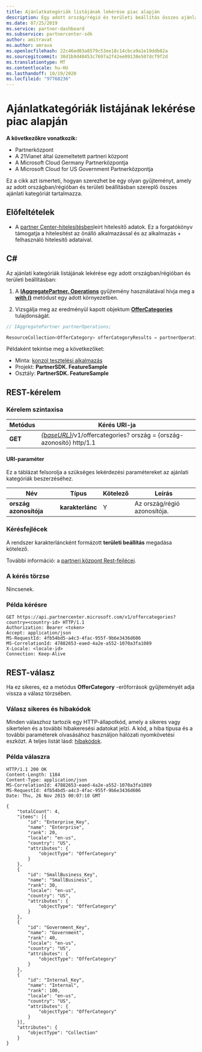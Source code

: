 ```yaml
---
title: Ajánlatkategóriák listájának lekérése piac alapján
description: Egy adott ország/régió és területi beállítás összes ajánlati kategóriáját tartalmazó gyűjtemény beszerzése.
ms.date: 07/25/2019
ms.service: partner-dashboard
ms.subservice: partnercenter-sdk
author: amitravat
ms.author: amrava
ms.openlocfilehash: 22c46ed03a8579c53ee18c14cbca9a1e19ddb82a
ms.sourcegitcommit: 30d1b9d48453c7697a2f42ee09138e507dcf9f2d
ms.translationtype: MT
ms.contentlocale: hu-HU
ms.lasthandoff: 10/19/2020
ms.locfileid: "97768236"
---
```

# <a name="get-a-list-of-offer-categories-by-market"></a>Ajánlatkategóriák listájának lekérése piac alapján

**A következőkre vonatkozik:**

- Partnerközpont
- A 21Vianet által üzemeltetett partneri központ
- A Microsoft Cloud Germany Partnerközpontja
- A Microsoft Cloud for US Government Partnerközpontja

Ez a cikk azt ismerteti, hogyan szerezhet be egy olyan gyűjteményt, amely az adott országban/régióban és területi beállításban szereplő összes ajánlati kategóriát tartalmazza.

## <a name="prerequisites"></a>Előfeltételek

- A [partner Center-hitelesítésben](partner-center-authentication.md)leírt hitelesítő adatok. Ez a forgatókönyv támogatja a hitelesítést az önálló alkalmazással és az alkalmazás + felhasználó hitelesítő adataival.

## <a name="c"></a>C\#

Az ajánlati kategóriák listájának lekérése egy adott országban/régióban és területi beállításban:

1. A [**IAggregatePartner. Operations**](/dotnet/api/microsoft.store.partnercenter.iaggregatepartner) gyűjtemény használatával hívja meg a [**with ()**](/dotnet/api/microsoft.store.partnercenter.iaggregatepartner.with) metódust egy adott környezetben.

2. Vizsgálja meg az eredményül kapott objektum [**OfferCategories**](/dotnet/api/microsoft.store.partnercenter.ipartner.offercategories) tulajdonságát.

``` csharp
// IAggregatePartner partnerOperations;

ResourceCollection<OfferCategory> offerCategoryResults = partnerOperations.With(RequestContextFactory.Instance.Create()).OfferCategories.ByCountry("US").Get();
```

Példaként tekintse meg a következőket:

- Minta: [konzol tesztelési alkalmazás](console-test-app.md)
- Projekt: **PartnerSDK. FeatureSample**
- Osztály: **PartnerSDK. FeatureSample**

## <a name="rest-request"></a>REST-kérelem

### <a name="request-syntax"></a>Kérelem szintaxisa

| Metódus  | Kérés URI-ja                                                                                  |
|---------|----------------------------------------------------------------------------------------------|
| **GET** | [*{baseURL}*](partner-center-rest-urls.md)/v1/offercategories? ország = {ország-azonosító} http/1.1 |

#### <a name="uri-parameter"></a>URI-paraméter

Ez a táblázat felsorolja a szükséges lekérdezési paramétereket az ajánlati kategóriák beszerzéséhez.

| Név           | Típus       | Kötelező | Leírás            |
|----------------|------------|----------|------------------------|
| **ország azonosítója** | **karakterlánc** | Y        | Az ország/régió azonosítója. |

### <a name="request-headers"></a>Kérésfejlécek

A rendszer karakterláncként formázott **területi beállítás** megadása kötelező.

További információ: a [partneri központ Rest-fejlécei](headers.md).

### <a name="request-body"></a>A kérés törzse

Nincsenek.

### <a name="request-example"></a>Példa kérésre

```http
GET https://api.partnercenter.microsoft.com/v1/offercategories?country=<country-id> HTTP/1.1
Authorization: Bearer <token>
Accept: application/json
MS-RequestId: 4fb54bd5-a4c3-4fac-955f-9b6e3436d606
MS-CorrelationId: 47882653-eaed-4a2e-a552-1070a3fa1089
X-Locale: <locale-id>
Connection: Keep-Alive
```

## <a name="rest-response"></a>REST-válasz

Ha ez sikeres, ez a metódus **OfferCategory** -erőforrások gyűjteményét adja vissza a válasz törzsében.

### <a name="response-success-and-error-codes"></a>Válasz sikeres és hibakódok

Minden válaszhoz tartozik egy HTTP-állapotkód, amely a sikeres vagy sikertelen és a további hibakeresési adatokat jelzi. A kód, a hiba típusa és a további paraméterek olvasásához használjon hálózati nyomkövetési eszközt. A teljes listát lásd: [hibakódok](error-codes.md).

### <a name="response-example"></a>Példa válaszra

```http
HTTP/1.1 200 OK
Content-Length: 1184
Content-Type: application/json
MS-CorrelationId: 47882653-eaed-4a2e-a552-1070a3fa1089
MS-RequestId: 4fb54bd5-a4c3-4fac-955f-9b6e3436d606
Date: Thu, 26 Nov 2015 00:07:10 GMT

{
    "totalCount": 4,
    "items": [{
        "id": "Enterprise_Key",
        "name": "Enterprise",
        "rank": 20,
        "locale": "en-us",
        "country": "US",
        "attributes": {
            "objectType": "OfferCategory"
        }
    },
    {
        "id": "SmallBusiness_Key",
        "name": "SmallBusiness",
        "rank": 30,
        "locale": "en-us",
        "country": "US",
        "attributes": {
            "objectType": "OfferCategory"
        }
    },
    {
        "id": "Government_Key",
        "name": "Government",
        "rank": 40,
        "locale": "en-us",
        "country": "US",
        "attributes": {
            "objectType": "OfferCategory"
        }
    },
    {
        "id": "Internal_Key",
        "name": "Internal",
        "rank": 100,
        "locale": "en-us",
        "country": "US",
        "attributes": {
            "objectType": "OfferCategory"
        }
    }],
    "attributes": {
        "objectType": "Collection"
    }
}
```
